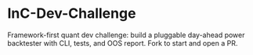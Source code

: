 # InC-Dev-Challenge
Framework-first quant dev challenge: build a pluggable day-ahead power backtester with CLI, tests, and OOS report. Fork to start and open a PR.
